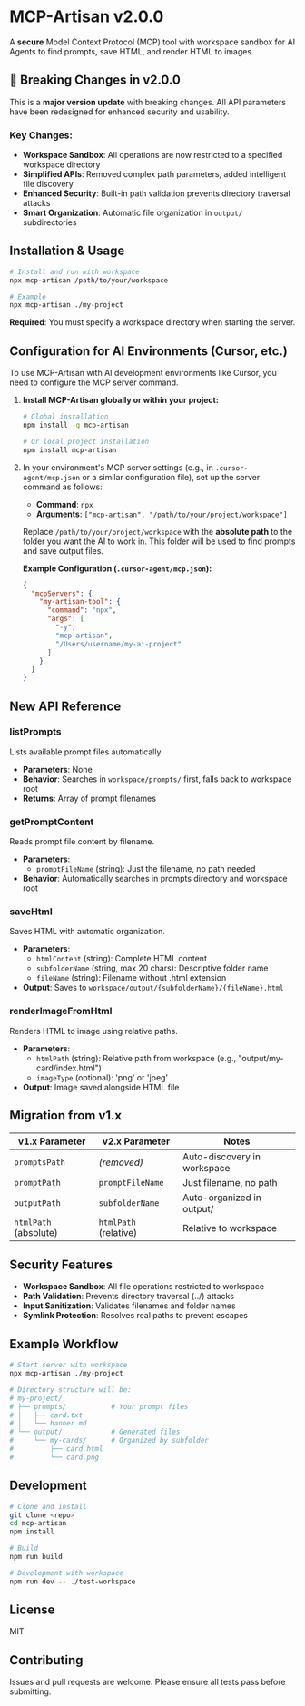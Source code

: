 # MCP-Artisan v2.0.0

A **secure** Model Context Protocol (MCP) tool with workspace sandbox for AI Agents to find prompts, save HTML, and render HTML to images.

## 🚨 Breaking Changes in v2.0.0

This is a **major version update** with breaking changes. All API parameters have been redesigned for enhanced security and usability.

### Key Changes:
- **Workspace Sandbox**: All operations are now restricted to a specified workspace directory
- **Simplified APIs**: Removed complex path parameters, added intelligent file discovery
- **Enhanced Security**: Built-in path validation prevents directory traversal attacks
- **Smart Organization**: Automatic file organization in `output/` subdirectories

## Installation & Usage

```bash
# Install and run with workspace
npx mcp-artisan /path/to/your/workspace

# Example
npx mcp-artisan ./my-project
```

**Required**: You must specify a workspace directory when starting the server.

## Configuration for AI Environments (Cursor, etc.)

To use MCP-Artisan with AI development environments like Cursor, you need to configure the MCP server command.

1.  **Install MCP-Artisan globally or within your project:**
    ```bash
    # Global installation
    npm install -g mcp-artisan

    # Or local project installation
    npm install mcp-artisan
    ```

2.  In your environment's MCP server settings (e.g., in `.cursor-agent/mcp.json` or a similar configuration file), set up the server command as follows:

    * **Command**: `npx`
    * **Arguments**: `["mcp-artisan", "/path/to/your/project/workspace"]`

    Replace `/path/to/your/project/workspace` with the **absolute path** to the folder you want the AI to work in. This folder will be used to find prompts and save output files.

    **Example Configuration (`.cursor-agent/mcp.json`):**
    ```json
    {
      "mcpServers": {
        "my-artisan-tool": {
          "command": "npx",
          "args": [
            "-y",
            "mcp-artisan",
            "/Users/username/my-ai-project"
          ]
        }
      }
    }
    ```

## New API Reference

### listPrompts
Lists available prompt files automatically.
- **Parameters**: None
- **Behavior**: Searches in `workspace/prompts/` first, falls back to workspace root
- **Returns**: Array of prompt filenames

### getPromptContent  
Reads prompt file content by filename.
- **Parameters**: 
  - `promptFileName` (string): Just the filename, no path needed
- **Behavior**: Automatically searches in prompts directory and workspace root

### saveHtml
Saves HTML with automatic organization.
- **Parameters**:
  - `htmlContent` (string): Complete HTML content
  - `subfolderName` (string, max 20 chars): Descriptive folder name  
  - `fileName` (string): Filename without .html extension
- **Output**: Saves to `workspace/output/{subfolderName}/{fileName}.html`

### renderImageFromHtml
Renders HTML to image using relative paths.
- **Parameters**:
  - `htmlPath` (string): Relative path from workspace (e.g., "output/my-card/index.html")
  - `imageType` (optional): 'png' or 'jpeg'
- **Output**: Image saved alongside HTML file

## Migration from v1.x

| v1.x Parameter | v2.x Parameter | Notes |
|---|---|---|
| `promptsPath` | *(removed)* | Auto-discovery in workspace |
| `promptPath` | `promptFileName` | Just filename, no path |
| `outputPath` | `subfolderName` | Auto-organized in output/ |
| `htmlPath` (absolute) | `htmlPath` (relative) | Relative to workspace |

## Security Features

- **Workspace Sandbox**: All file operations restricted to workspace
- **Path Validation**: Prevents directory traversal (../) attacks  
- **Input Sanitization**: Validates filenames and folder names
- **Symlink Protection**: Resolves real paths to prevent escapes

## Example Workflow

```bash
# Start server with workspace
npx mcp-artisan ./my-project

# Directory structure will be:
# my-project/
# ├── prompts/           # Your prompt files
# │   ├── card.txt
# │   └── banner.md
# └── output/            # Generated files
#     └── my-cards/      # Organized by subfolder
#         ├── card.html
#         └── card.png
```

## Development

```bash
# Clone and install
git clone <repo>
cd mcp-artisan
npm install

# Build
npm run build

# Development with workspace
npm run dev -- ./test-workspace
```

## License

MIT

## Contributing

Issues and pull requests are welcome. Please ensure all tests pass before submitting. 
```